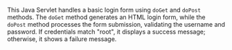 This Java Servlet handles a basic login form using `doGet` and `doPost` methods. The `doGet` method generates an HTML login form, while the `doPost` method processes the form submission, validating the username and password. If credentials match "root", it displays a success message; otherwise, it shows a failure message.
